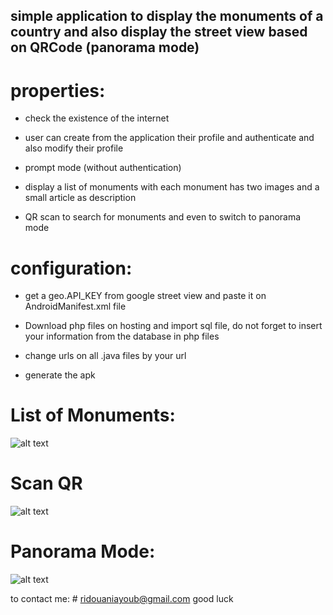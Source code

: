 ## simple application to display the monuments of a country and also display the street view based on QRCode (panorama mode)



# properties:
- check the existence of the internet

- user can create from the application their profile and authenticate and also modify their profile

- prompt mode (without authentication)

- display a list of monuments with each monument has two images and a small article as description

- QR scan to search for monuments and even to switch to panorama mode


# configuration:
- get a geo.API_KEY from google street view and paste it on AndroidManifest.xml file

- Download php files on hosting and import sql file, do not forget to insert your information from the database in php files

- change urls on all .java files by your url

- generate the apk



# List of Monuments:
![alt text](https://github.com/ayoubridouani/Monument_Street_View/master/monuments.png "List of Monuments")


# Scan QR
![alt text](https://github.com/ayoubridouani/Monument_Street_View/master/scan%20QR.png "List of Monuments")


# Panorama Mode:
![alt text](https://raw.githubusercontent.com/ayoubridouani/Monument_Street_View/master/street%20view.png "Panorama Mode")




to contact me: # ridouaniayoub@gmail.com
good luck
